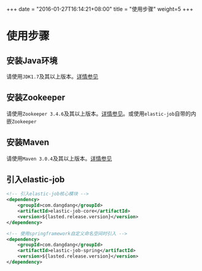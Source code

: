 +++
date = "2016-01-27T16:14:21+08:00"
title = "使用步骤"
weight=5
+++

# 使用步骤

## 安装Java环境

请使用`JDK1.7`及其以上版本。[详情参见](http://www.oracle.com/technetwork/java/javase/downloads/index.html)

## 安装Zookeeper

请使用`Zookeeper 3.4.6`及其以上版本。[详情参见](https://zookeeper.apache.org/doc/trunk/zookeeperStarted.html)。或使用`elastic-job`自带的内嵌`Zookeeper`

## 安装Maven

请使用`Maven 3.0.4`及其以上版本。[详情参见](http://maven.apache.org/install.html)

## 引入elastic-job

```xml
<!-- 引入elastic-job核心模块 -->
<dependency>
    <groupId>com.dangdang</groupId>
    <artifactId>elastic-job-core</artifactId>
    <version>${lasted.release.version}</version>
</dependency>

<!-- 使用springframework自定义命名空间时引入 -->
<dependency>
    <groupId>com.dangdang</groupId>
    <artifactId>elastic-job-spring</artifactId>
    <version>${lasted.release.version}</version>
</dependency>
```
